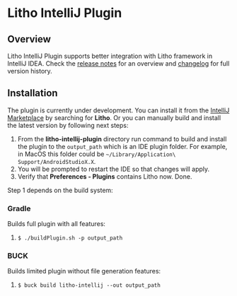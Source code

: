# Litho IntelliJ Plugin

## Overview
Litho IntelliJ Plugin supports better integration with Litho framework in IntelliJ IDEA. Check the <a href='https://github.com/facebook/litho/blob/master/litho-intellij-plugin/src/main/resources/META-INF/plugin.xml'>release notes</a> for an overview and <a href='https://github.com/facebook/litho/blob/master/litho-intellij-plugin/CHANGELOG.md'>changelog</a> for full version history.

## Installation
The plugin is currently under development. You can install it from the
<a href='https://www.jetbrains.com/help/idea/managing-plugins.html#open-plugin-settings'>IntelliJ Marketplace</a> by searching for **Litho**.
Or you can manually build and install the latest version by following next steps:

1. From the **litho-intellij-plugin** directory run command to build and install the plugin to the `output_path` which is an IDE plugin folder. For example, in MacOS this folder could be `~/Library/Application\ Support/AndroidStudioX.X`.
2. You will be prompted to restart the IDE so that changes will apply.
3. Verify that **Preferences - Plugins** contains Litho now. Done.

Step 1 depends on the build system:

### Gradle
Builds full plugin with all features:
1. `$ ./buildPlugin.sh -p output_path`

### BUCK
Builds limited plugin without file generation features:
1. `$ buck build litho-intellij --out output_path`
